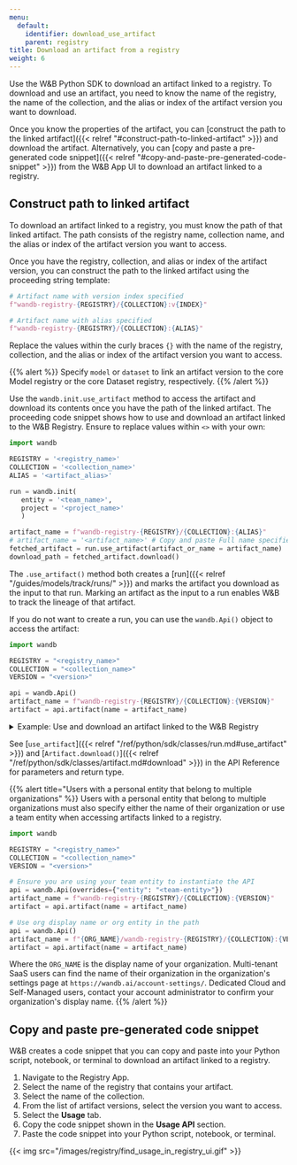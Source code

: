 ```yaml
---
menu:
  default:
    identifier: download_use_artifact
    parent: registry
title: Download an artifact from a registry
weight: 6
---
```


Use the W&B Python SDK to download an artifact linked to a registry. To download and use an artifact, you need to know the name of the registry, the name of the collection, and the alias or index of the artifact version you want to download. 

Once you know the properties of the artifact, you can [construct the path to the linked artifact]({{< relref "#construct-path-to-linked-artifact" >}}) and download the artifact. Alternatively, you can [copy and paste a pre-generated code snippet]({{< relref "#copy-and-paste-pre-generated-code-snippet" >}}) from the W&B App UI to download an artifact linked to a registry. 


## Construct path to linked artifact

To download an artifact linked to a registry, you must know the path of that linked artifact. The path consists of the registry name, collection name, and the alias or index of the artifact version you want to access. 

Once you have the registry, collection, and alias or index of the artifact version, you can construct the path to the linked artifact using the proceeding string template:

```python
# Artifact name with version index specified
f"wandb-registry-{REGISTRY}/{COLLECTION}:v{INDEX}"

# Artifact name with alias specified
f"wandb-registry-{REGISTRY}/{COLLECTION}:{ALIAS}"
```

Replace the values within the curly braces `{}` with the name of the registry, collection, and the alias or index of the artifact version you want to access.

{{% alert %}}
Specify `model` or `dataset` to link an artifact version to the core Model registry or the core Dataset registry, respectively.
{{% /alert %}}

Use the `wandb.init.use_artifact` method to access the artifact and download its contents once you have the path of the linked artifact. The proceeding code snippet shows how to use and download an artifact linked to the W&B Registry. Ensure to replace values within `<>` with your own:

```python
import wandb

REGISTRY = '<registry_name>'
COLLECTION = '<collection_name>'
ALIAS = '<artifact_alias>'

run = wandb.init(
   entity = '<team_name>',
   project = '<project_name>'
   )  

artifact_name = f"wandb-registry-{REGISTRY}/{COLLECTION}:{ALIAS}"
# artifact_name = '<artifact_name>' # Copy and paste Full name specified on the Registry App
fetched_artifact = run.use_artifact(artifact_or_name = artifact_name)  
download_path = fetched_artifact.download()  
```

The `.use_artifact()` method both creates a [run]({{< relref "/guides/models/track/runs/" >}}) and marks the artifact you download as the input to that run. 
Marking an artifact as the input to a run enables W&B to track the lineage of that artifact. 

If you do not want to create a run, you can use the `wandb.Api()` object to access the artifact:

```python
import wandb

REGISTRY = "<registry_name>"
COLLECTION = "<collection_name>"
VERSION = "<version>"

api = wandb.Api()
artifact_name = f"wandb-registry-{REGISTRY}/{COLLECTION}:{VERSION}"
artifact = api.artifact(name = artifact_name)
```

<details>
<summary>Example: Use and download an artifact linked to the W&B Registry</summary>

The proceeding code example shows how a user can download an artifact linked to a collection called `phi3-finetuned` in the **Fine-tuned Models** registry. The alias of the artifact version is set to `production`.

```python
import wandb

TEAM_ENTITY = "product-team-applications"
PROJECT_NAME = "user-stories"

REGISTRY = "Fine-tuned Models"
COLLECTION = "phi3-finetuned"
ALIAS = 'production'

# Initialize a run inside the specified team and project
run = wandb.init(entity=TEAM_ENTITY, project = PROJECT_NAME)

artifact_name = f"wandb-registry-{REGISTRY}/{COLLECTION}:{ALIAS}"

# Access an artifact and mark it as input to your run for lineage tracking
fetched_artifact = run.use_artifact(artifact_or_name = name)  

# Download artifact. Returns path to downloaded contents
downloaded_path = fetched_artifact.download()  
```
</details>



See [`use_artifact`]({{< relref "/ref/python/sdk/classes/run.md#use_artifact" >}}) and [`Artifact.download()`]({{< relref "/ref/python/sdk/classes/artifact.md#download" >}}) in the API Reference for parameters and return type.

{{% alert title="Users with a personal entity that belong to multiple organizations" %}} 
Users with a personal entity that belong to multiple organizations must also specify either the name of their organization or use a team entity when accessing artifacts linked to a registry.

```python
import wandb

REGISTRY = "<registry_name>"
COLLECTION = "<collection_name>"
VERSION = "<version>"

# Ensure you are using your team entity to instantiate the API
api = wandb.Api(overrides={"entity": "<team-entity>"})
artifact_name = f"wandb-registry-{REGISTRY}/{COLLECTION}:{VERSION}"
artifact = api.artifact(name = artifact_name)

# Use org display name or org entity in the path
api = wandb.Api()
artifact_name = f"{ORG_NAME}/wandb-registry-{REGISTRY}/{COLLECTION}:{VERSION}"
artifact = api.artifact(name = artifact_name)
```

Where the `ORG_NAME` is the display name of your organization. Multi-tenant SaaS users can find the name of their organization in the organization's settings page at `https://wandb.ai/account-settings/`. Dedicated Cloud and Self-Managed users, contact your account administrator to confirm your organization's display name.
{{% /alert %}}

## Copy and paste pre-generated code snippet

W&B creates a code snippet that you can copy and paste into your Python script, notebook, or terminal to download an artifact linked to a registry.

1. Navigate to the Registry App.
2. Select the name of the registry that contains your artifact.
3. Select the name of the collection.
4. From the list of artifact versions, select the version you want to access.
5. Select the **Usage** tab.
6. Copy the code snippet shown in the **Usage API** section.
7. Paste the code snippet into your Python script, notebook, or terminal.

{{< img src="/images/registry/find_usage_in_registry_ui.gif" >}}